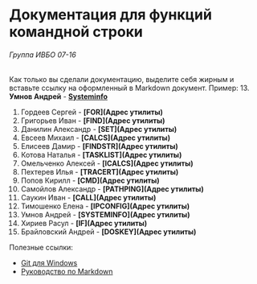 # Документация для функций командной строки
###### Группа ИВБО 07-16

Как только вы сделали документацию, выделите себя жирным и вставьте ссылку на оформленный в Markdown документ.
Пример: 13. **Умнов Андрей** - **[Systeminfo](github.com/repository/your_file.md)**

1. Гордеев Сергей - **[FOR](Адрес утилиты)**
2. Григорьев Иван -  **[FIND](Адрес утилиты)**
3. Данилин Александр - **[SET](Адрес утилиты)**
4. Евсеев Михаил - **[CALCS](Адрес утилиты)**
5. Елисеев Дамир - **[FINDSTR](Адрес утилиты)**
6. Котова Наталья - **[TASKLIST](Адрес утилиты)**
7. Омельченко Алексей - **[ICALCS](Адрес утилиты)**
8. Пехтерев Илья - **[TRACERT](Адрес утилиты)**
9. Попов Кирилл - **[CMD](Адрес утилиты)**
10. Самойлов Александр - **[PATHPING](Адрес утилиты)**
11. Саукин Иван - **[CALL](Адрес утилиты)**
12. Тимошенко Елена - **[IPCONFIG](Адрес утилиты)**
13. Умнов Андрей - **[SYSTEMINFO](Адрес утилиты)**
14. Хириев Расул - **[IF](Адрес утилиты)**
15. Брайловский Андрей - **[DOSKEY](Адрес утилиты)**

Полезные ссылки:
* [Git для Windows](https://github.com/git-for-windows/git/releases/download/v2.24.0.windows.1/Git-2.24.0-32-bit.exe)
* [Руководство по Markdown](https://paulradzkov.com/2014/markdown_cheatsheet/)
